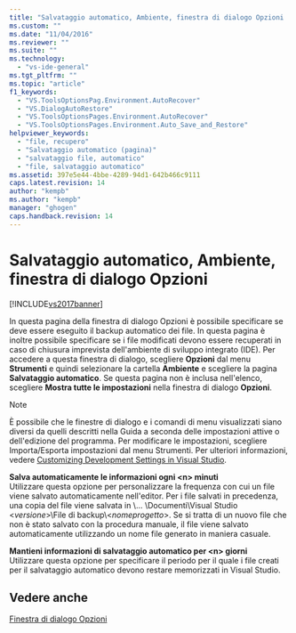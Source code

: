 ```yaml
---
title: "Salvataggio automatico, Ambiente, finestra di dialogo Opzioni | Microsoft Docs"
ms.custom: ""
ms.date: "11/04/2016"
ms.reviewer: ""
ms.suite: ""
ms.technology: 
  - "vs-ide-general"
ms.tgt_pltfrm: ""
ms.topic: "article"
f1_keywords: 
  - "VS.ToolsOptionsPag.Environment.AutoRecover"
  - "VS.DialogAutoRestore"
  - "VS.ToolsOptionsPages.Environment.AutoRecover"
  - "VS.ToolsOptionsPages.Environment.Auto_Save_and_Restore"
helpviewer_keywords: 
  - "file, recupero"
  - "Salvataggio automatico (pagina)"
  - "salvataggio file, automatico"
  - "file, salvataggio automatico"
ms.assetid: 397e5e44-4bbe-4289-94d1-642b466c9111
caps.latest.revision: 14
author: "kempb"
ms.author: "kempb"
manager: "ghogen"
caps.handback.revision: 14
---
```

# Salvataggio automatico, Ambiente, finestra di dialogo Opzioni
[!INCLUDE[vs2017banner](../../code-quality/includes/vs2017banner.md)]

In questa pagina della finestra di dialogo Opzioni è possibile specificare se deve essere eseguito il backup automatico dei file.  In questa pagina è inoltre possibile specificare se i file modificati devono essere recuperati in caso di chiusura imprevista dell'ambiente di sviluppo integrato \(IDE\).  Per accedere a questa finestra di dialogo, scegliere **Opzioni** dal menu **Strumenti** e quindi selezionare la cartella **Ambiente** e scegliere la pagina **Salvataggio automatico**.  Se questa pagina non è inclusa nell'elenco, scegliere **Mostra tutte le impostazioni** nella finestra di dialogo **Opzioni**.  
  
> [!NOTE]
>  È possibile che le finestre di dialogo e i comandi di menu visualizzati siano diversi da quelli descritti nella Guida a seconda delle impostazioni attive o dell'edizione del programma.  Per modificare le impostazioni, scegliere Importa\/Esporta impostazioni dal menu Strumenti.  Per ulteriori informazioni, vedere [Customizing Development Settings in Visual Studio](http://msdn.microsoft.com/it-it/22c4debb-4e31-47a8-8f19-16f328d7dcd3).  
  
 **Salva automaticamente le informazioni ogni \<n\> minuti**  
 Utilizzare questa opzione per personalizzare la frequenza con cui un file viene salvato automaticamente nell'editor.  Per i file salvati in precedenza, una copia del file viene salvata in \\...  \\Documenti\\Visual Studio \<*versione*\>\\File di backup\\\<*nomeprogetto*\>.  Se si tratta di un nuovo file che non è stato salvato con la procedura manuale, il file viene salvato automaticamente utilizzando un nome file generato in maniera casuale.  
  
 **Mantieni informazioni di salvataggio automatico per \<n\> giorni**  
 Utilizzare questa opzione per specificare il periodo per il quale i file creati per il salvataggio automatico devono restare memorizzati in Visual Studio.  
  
## Vedere anche  
 [Finestra di dialogo Opzioni](../../ide/reference/options-dialog-box-visual-studio.md)